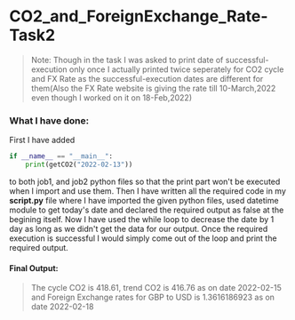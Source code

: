 # CO2_and_ForeignExchange_Rate-Task2
> Note: Though in the task I was asked to print date of successful-execution only once I actually printed twice seperately for CO2 cycle and FX Rate as the successful-execution dates are different for them(Also the FX Rate website is giving the rate till 10-March,2022 even though I worked on it on 18-Feb,2022) 

<h3>What I have done: </h3>
<p> First I have added <br>

```python
if __name__ == "__main__":
    print(getCO2("2022-02-13"))
```
to both job1, and job2 python files so that the print part won't be executed when I import and use them.
 Then I have written all the required code in my **script.py** file where I have imported the given python files, 
 used datetime module to get today's date and declared the required output as false at the begining itself. Now 
  I have used the while loop to decrease the date by 1 day as long as we didn't get the data for our output. Once 
  the required execution is successful I would simply come out of the loop and print the required output.
 </p>
 
 <h4>Final Output:</h4>
 
 >The cycle CO2 is 418.61, trend CO2 is 416.76 as on date 2022-02-15 and 
  Foreign Exchange rates for GBP to USD is 1.3616186923 as on date 2022-02-18
